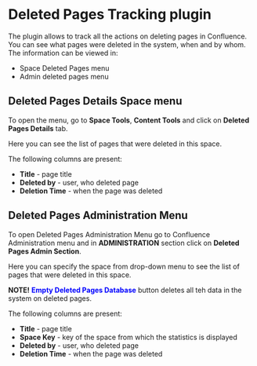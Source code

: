 
# Deleted Pages Tracking plugin #

The plugin allows to track all the actions on deleting pages in Confluence. You can see what pages were deleted in the system, when and by whom. The information can be viewed in:
* Space Deleted Pages menu
* Admin deleted pages menu

## Deleted Pages Details Space menu ##

To open the menu, go to <b>Space Tools</b>, <b>Content Tools</b> and click on <b>Deleted Pages Details</b> tab.

Here you can see the list of pages that were deleted in this space.

The following columns are present:

* <b>Title</b> - page title
* <b>Deleted by</b> - user, who deleted page
* <b>Deletion Time</b> - when the page was deleted

## Deleted Pages Administration Menu ##

To open Deleted Pages Administration Menu go to Confluence Administration menu and in <b>ADMINISTRATION</b> section click on <b>Deleted Pages Admin Section</b>.

Here you can specify the space from drop-down menu to see the list of pages that were deleted in this space.

<b>NOTE!</b>
<b style="color:blue">Empty Deleted Pages Database</b> button deletes all teh data in the system on deleted pages.

The following columns are present:

* <b>Title</b> - page title
* <b>Space Key</b> - key of the space from which the statistics is displayed
* <b>Deleted by</b> - user, who deleted page
* <b>Deletion Time</b> - when the page was deleted
